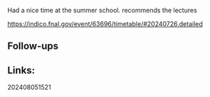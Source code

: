 
Had a nice time at the summer school. 
recommends the lectures

https://indico.fnal.gov/event/63696/timetable/#20240726.detailed


## Follow-ups


## Links: 



202408051521
